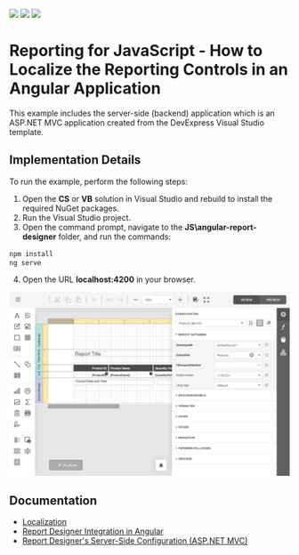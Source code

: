 <!-- default badges list -->
![](https://img.shields.io/endpoint?url=https://codecentral.devexpress.com/api/v1/VersionRange/236758567/21.2.1%2B)
[![](https://img.shields.io/badge/Open_in_DevExpress_Support_Center-FF7200?style=flat-square&logo=DevExpress&logoColor=white)](https://supportcenter.devexpress.com/ticket/details/T857184)
[![](https://img.shields.io/badge/📖_How_to_use_DevExpress_Examples-e9f6fc?style=flat-square)](https://docs.devexpress.com/GeneralInformation/403183)
<!-- default badges end -->
# Reporting for JavaScript - How to Localize the Reporting Controls in an Angular Application

This example includes the server-side (backend) application which is an ASP.NET MVC application created from the DevExpress Visual Studio template.

## Implementation Details

To run the example, perform the following steps:

1. Open the **CS** or **VB** solution in Visual Studio and rebuild to install the required NuGet packages.
2. Run the Visual Studio project.
3. Open the command prompt, navigate to the **JS\angular-report-designer** folder, and run the commands:
    
```
npm install
ng serve
```

4. Open the URL **localhost:4200**  in your browser.

![](/images/screenshot.png)

## Documentation

* [Localization](https://docs.devexpress.com/XtraReports/401586)
* [Report Designer Integration in Angular](https://docs.devexpress.com/XtraReports/119431)
* [Report Designer's Server-Side Configuration (ASP.NET MVC)](https://docs.devexpress.com/XtraReports/118371)

